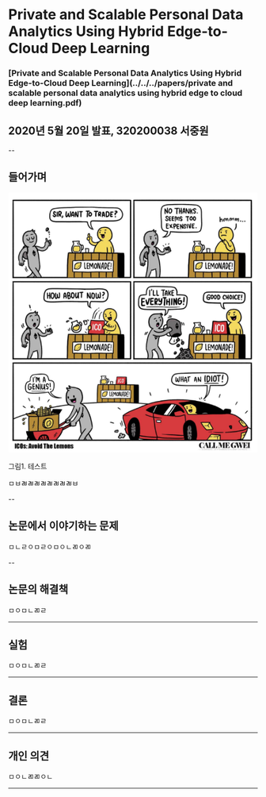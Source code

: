 # Private and Scalable Personal Data Analytics Using Hybrid Edge-to-Cloud Deep Learning

### [Private and Scalable Personal Data Analytics Using Hybrid Edge-to-Cloud Deep Learning](../../../papers/private and scalable personal data analytics using hybrid edge to cloud deep learning.pdf)

## 2020년 5월 20일 발표, 320200038 서중원

--

## 들어가며

![cartoon.PNG](images/cartoon.PNG)

그림1. 테스트

ㅁㅂㄼㄼㄼㄼㄼㄼㄼㄼㅂ

--
## 논문에서 이야기하는 문제

ㅁㄴㄹㅇㅁㄹㅇㅁㅇㄴㄻㅇㄻ

--

## 논문의 해결책

ㅁㅇㅁㄴㄻㄹ

----

## 실험

ㅁㅇㅁㄴㄻㄹ

----

## 결론

ㅁㅇㅁㄴㄻㄹ

----

## 개인 의견

ㅁㅇㄴㄻㄻㅇㄴ

----
